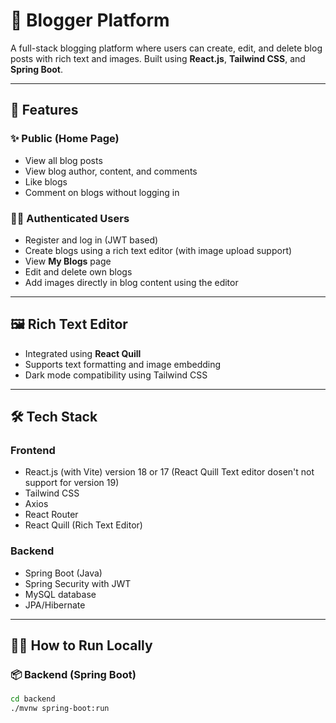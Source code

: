 # 📝 Blogger Platform

A full-stack blogging platform where users can create, edit, and delete blog posts with rich text and images. Built using **React.js**, **Tailwind CSS**, and **Spring Boot**.

---

## 🚀 Features

### ✨ Public (Home Page)
- View all blog posts
- View blog author, content, and comments
- Like blogs
- Comment on blogs without logging in

### 🧑‍💻 Authenticated Users
- Register and log in (JWT based)
- Create blogs using a rich text editor (with image upload support)
- View **My Blogs** page
- Edit and delete own blogs
- Add images directly in blog content using the editor

---

## 🖼️ Rich Text Editor
- Integrated using **React Quill**
- Supports text formatting and image embedding
- Dark mode compatibility using Tailwind CSS

---

## 🛠️ Tech Stack

### Frontend
- React.js (with Vite) version 18 or 17 (React Quill Text editor dosen't not support for version 19) 
- Tailwind CSS
- Axios
- React Router
- React Quill (Rich Text Editor)

### Backend
- Spring Boot (Java)
- Spring Security with JWT
- MySQL database
- JPA/Hibernate

---

## 🧑‍💻 How to Run Locally

### 📦 Backend (Spring Boot)

```bash
cd backend
./mvnw spring-boot:run
